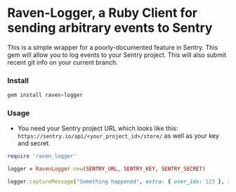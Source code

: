 # Raven-Logger, a Ruby Client for sending arbitrary events to Sentry

This is a simple wrapper for a poorly-documented feature in Sentry. This gem will allow you to log events to your Sentry project. This will also submit recent git info on your current branch.

### Install

```ruby
gem install raven-logger
```

### Usage

- You need your Sentry project URL which looks like this: `https://sentry.io/api/<your_project_id>/store/` as well as your key and secret.

```ruby
require 'raven_logger'

logger = RavenLogger.new(SENTRY_URL, SENTRY_KEY, SENTRY_SECRET)

logger.captureMessage("Something happened", extra: { user_ids: 123 }, level: :info)

```